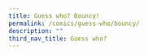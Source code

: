 ```yaml
---
title: Guess who? Bouncy!
permalink: /comics/guess-who/bouncy/
description: ""
third_nav_title: Guess who?
---
```

